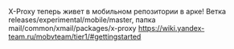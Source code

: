 X-Proxy теперь живет в мобильном репозитории в арке!
Ветка releases/experimental/mobile/master, папка mail/common/xmail/packages/x-proxy 
https://wiki.yandex-team.ru/mobvteam/tier1/#gettingstarted
